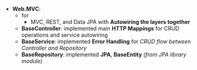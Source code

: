 

- **Web.MVC**:
    - for
        - MVC, REST, and Data JPA with **Autowiring the layers together**
    - **BaseController**: implemented main **HTTP Mappings** for CRUD operations and service autowiring
    - **BaseService**: implemented **Error Handling** for _CRUD flow between Controller and Repository_
    - **BaseRepository**: implemented **JPA**, **BaseEntity** _(from JPA library module)_ 
